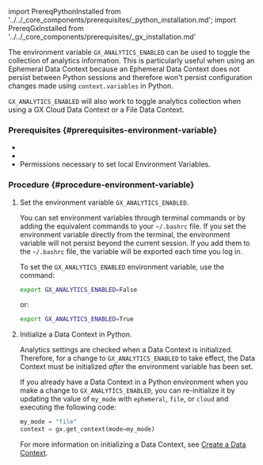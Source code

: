 import PrereqPythonInstalled from '../../_core_components/prerequisites/_python_installation.md';
import PrereqGxInstalled from '../../_core_components/prerequisites/_gx_installation.md'

The environment variable `GX_ANALYTICS_ENABLED` can be used to toggle the collection of analytics information.  This is particularly useful when using an Ephemeral Data Context because an Ephemeral Data Context does not persist between Python sessions and therefore won't persist configuration changes made using `context.variables` in Python.

`GX_ANALYTICS_ENABLED` will also work to toggle analytics collection when using a GX Cloud Data Context or a File Data Context.

### Prerequisites {#prerequisites-environment-variable}

- <PrereqPythonInstalled/>
- <PrereqGxInstalled/>
- Permissions necessary to set local Environment Variables.

### Procedure {#procedure-environment-variable}

1. Set the environment variable `GX_ANALYTICS_ENABLED`.

   You can set environment variables through terminal commands or by adding the equivalent commands to your `~/.bashrc` file.  If you set the environment variable directly from the terminal, the environment variable will not persist beyond the current session.  If you add them to the `~/.bashrc` file, the variable will be exported each time you log in.

   To set the `GX_ANALYTICS_ENABLED` environment variable, use the command:

   ```bash title="Terminal or ~/.bashrc"
   export GX_ANALYTICS_ENABLED=False
   ```
   
   or:

   ```bash title="Terminal or ~/.bashrc"
   export GX_ANALYTICS_ENABLED=True
   ```

2. Initialize a Data Context in Python.

   Analytics settings are checked when a Data Context is initialized.  Therefore, for a change to `GX_ANALYTICS_ENABLED` to take effect, the Data Context must be initialized *after* the environment variable has been set.

   If you already have a Data Context in a Python environment when you make a change to `GX_ANALYTICS_ENABLED`, you can re-initialize it by updating the value of `my_mode` with `ephemeral`, `file`, or `cloud` and executing the following code:

   ```python title="Python"
   my_mode = "file"
   context = gx.get_context(mode=my_mode)
   ```

   For more information on initializing a Data Context, see [Create a Data Context](/core/set_up_a_gx_environment/create_a_data_context.md).